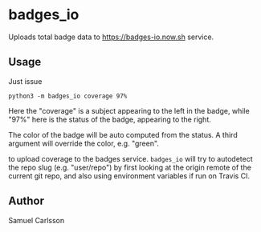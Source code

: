 # badges_io

Uploads total badge data to https://badges-io.now.sh service.

## Usage
Just issue

    python3 -m badges_io coverage 97%

Here the "coverage" is a subject appearing to the left in the badge, while
"97%" here is the status of the badge, appearing to the right.

The color of the badge will be auto computed from the status. A third argument
will override the color, e.g. "green".

to upload coverage to the badges service. `badges_io` will try to autodetect the
repo slug (e.g. "user/repo") by first looking at the origin remote of the
current git repo, and also using environment variables if run on Travis CI.

## Author
Samuel Carlsson
